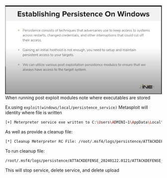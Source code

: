![](</Images/Pasted image 20240106152027.png>)
When running post exploit modules note where executables are stored

Ex.using `exploit(windows/local/persistence_service)`
 Metasploit will identity where file is written
 ```bash
[+] Meterpreter service exe written to C:\Users\ADMINI~1\AppData\Local\Temp\yMmMPlm.exe
```

As well as provide a cleanup file:
```bash
[*] Cleanup Meterpreter RC File: /root/.msf4/logs/persistence/ATTACKDEFENSE_20240122.0121/ATTACKDEFENSE_20240122.0121.rc
```

To run cleanup file:
```bash
/root/.msf4/logs/persistence/ATTACKDEFENSE_20240122.0121/ATTACKDEFENSE_20240122.0121.rc
```

This will stop service, delete service, and delete upload